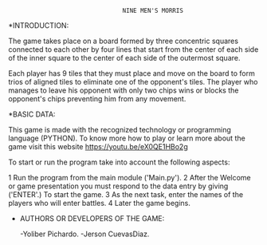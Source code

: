
                                    NINE MEN'S MORRIS                   
                                    
*INTRODUCTION:

   The game takes place on a board formed by three concentric squares connected to each other by four lines that start from the center of    each side of the inner square to the center of each side of the outermost square.

   Each player has 9 tiles that they must place and move on the board to form trios of aligned tiles to eliminate one of the opponent's    tiles. The player who manages to leave his opponent with only two chips wins or blocks the opponent's chips preventing him from any      movement.

*BASIC DATA:

   This game is made with the recognized technology or programming language (PYTHON).
   To know more how to play or learn more about the game visit this website https://youtu.be/eX0QE1HBo2g

To start or run the program take into account the following aspects:

   1 Run the program from the main module ('Main.py').
   2 After the Welcome or game presentation you must respond to the data entry by giving ('ENTER'.) To start the game.
   3 As the next task, enter the names of the players who will enter battles.
   4 Later the game begins.
   
* AUTHORS OR DEVELOPERS OF THE GAME:

   -Yoliber Pichardo.
   -Jerson CuevasDiaz.              
